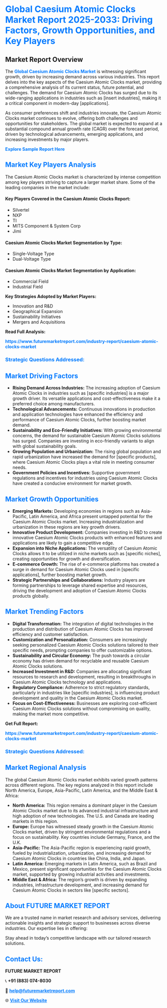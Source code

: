 <h1 style="color: #007BFF;">Global Caesium Atomic Clocks Market Report 2025-2033: Driving Factors, Growth Opportunities, and Key Players</h1>

<section id="overview">
<h2>Market Report Overview</h2>
<p>The <a href="https://www.futuremarketreport.com/industry-report/caesium-atomic-clocks-market" style="color: #007BFF; text-decoration: none;"><strong>Global Caesium Atomic Clocks Market</strong></a> is witnessing significant growth, driven by increasing demand across various industries. This report delves into the key aspects of the Caesium Atomic Clocks market, providing a comprehensive analysis of its current status, future potential, and challenges. The demand for Caesium Atomic Clocks has surged due to its wide-ranging applications in industries such as [insert industries], making it a critical component in modern-day [applications].</p>
<p>As consumer preferences shift and industries innovate, the Caesium Atomic Clocks market continues to evolve, offering both challenges and opportunities for stakeholders. The global market is expected to expand at a substantial compound annual growth rate (CAGR) over the forecast period, driven by technological advancements, emerging applications, and increasing investments by major players.</p>
</section>

<section id="overview">
<p><a href="https://www.futuremarketreport.com/request-sample/reportId=33248" style="color: #007BFF; text-decoration: none;"><strong>Explore Sample Report Here</strong></a></p>
</section>

<section id="key-players">
<h2 style="color: #007BFF;">Market Key Players Analysis</h2>
<p>The Caesium Atomic Clocks market is characterized by intense competition among key players striving to capture a larger market share. Some of the leading companies in the market include:</p>
<h4>Key Players Covered in the Caesium Atomic Clocks Report:</h4>
<ul><li>Silvertel</li><li>NXP</li><li>TI</li><li>MITS Component &amp; System Corp</li><li>Jimi</li></ul>
<h4>Caesium Atomic Clocks Market Segmentation by Type:</h4>
<ul><li>Single-Voltage Type</li><li>Dual-Voltage Type</li></ul>

<h4>Caesium Atomic Clocks Market Segmentation by Application:</h4>
<ul><li>Commercial Field</li><li>Industrial Field</li></ul>
<p><strong>Key Strategies Adopted by Market Players:</strong></p>
<ul>
<li>Innovation and R&D</li>
<li>Geographical Expansion</li>
<li>Sustainability Initiatives</li>
<li>Mergers and Acquisitions</li>
</ul>
</section>

<section>
<p><strong>Read Full Analysis: </strong></p><a href="https://www.futuremarketreport.com/industry-report/caesium-atomic-clocks-market" style="color: #007BFF; text-decoration: none;"><strong>https://www.futuremarketreport.com/industry-report/caesium-atomic-clocks-market</strong></a>
<h3 style="color: #007BFF;">Strategic Questions Addressed:</h3>
</section>

<section id="driving-factors">
<h2 style="color: #007BFF;">Market Driving Factors</h2>
<ul>
<li><strong>Rising Demand Across Industries:</strong> The increasing adoption of Caesium Atomic Clocks in industries such as [specific industries] is a major growth driver. Its versatile applications and cost-effectiveness make it a preferred choice among manufacturers.</li>
<li><strong>Technological Advancements:</strong> Continuous innovations in production and application technologies have enhanced the efficiency and performance of Caesium Atomic Clocks, further boosting market demand.</li>
<li><strong>Sustainability and Eco-Friendly Initiatives:</strong> With growing environmental concerns, the demand for sustainable Caesium Atomic Clocks solutions has surged. Companies are investing in eco-friendly variants to align with global sustainability goals.</li>
<li><strong>Growing Population and Urbanization:</strong> The rising global population and rapid urbanization have increased the demand for [specific products], where Caesium Atomic Clocks plays a vital role in meeting consumer needs.</li>
<li><strong>Government Policies and Incentives:</strong> Supportive government regulations and incentives for industries using Caesium Atomic Clocks have created a conducive environment for market growth.</li>
</ul>
</section>

<section id="growth-opportunities">
<h2 style="color: #007BFF;">Market Growth Opportunities</h2>
<ul>
<li><strong>Emerging Markets:</strong> Developing economies in regions such as Asia-Pacific, Latin America, and Africa present untapped potential for the Caesium Atomic Clocks market. Increasing industrialization and urbanization in these regions are key growth drivers.</li>
<li><strong>Innovative Product Development:</strong> Companies investing in R&D to create innovative Caesium Atomic Clocks products with enhanced features and applications are likely to gain a competitive edge.</li>
<li><strong>Expansion into Niche Applications:</strong> The versatility of Caesium Atomic Clocks allows it to be utilized in niche markets such as [specific niches], creating opportunities for growth and diversification.</li>
<li><strong>E-commerce Growth:</strong> The rise of e-commerce platforms has created a surge in demand for Caesium Atomic Clocks used in [specific applications], further boosting market growth.</li>
<li><strong>Strategic Partnerships and Collaborations:</strong> Industry players are forming partnerships to leverage shared expertise and resources, driving the development and adoption of Caesium Atomic Clocks products globally.</li>
</ul>
</section>

<section id="trending-factors">
<h2 style="color: #007BFF;">Market Trending Factors</h2>
<ul>
<li><strong>Digital Transformation:</strong> The integration of digital technologies in the production and distribution of Caesium Atomic Clocks has improved efficiency and customer satisfaction.</li>
<li><strong>Customization and Personalization:</strong> Consumers are increasingly seeking personalized Caesium Atomic Clocks solutions tailored to their specific needs, prompting companies to offer customizable options.</li>
<li><strong>Sustainability and Circular Economy:</strong> The push towards a circular economy has driven demand for recyclable and reusable Caesium Atomic Clocks solutions.</li>
<li><strong>Increased Investment in R&D:</strong> Companies are allocating significant resources to research and development, resulting in breakthroughs in Caesium Atomic Clocks technology and applications.</li>
<li><strong>Regulatory Compliance:</strong> Adherence to strict regulatory standards, particularly in industries like [specific industries], is influencing product development and quality in the Caesium Atomic Clocks market.</li>
<li><strong>Focus on Cost-Effectiveness:</strong> Businesses are exploring cost-efficient Caesium Atomic Clocks solutions without compromising on quality, making the market more competitive.</li>
</ul>
</section>

<section>
<p><strong>Get Full Report: </strong></p><a href="https://www.futuremarketreport.com/industry-report/caesium-atomic-clocks-market" style="color: #007BFF; text-decoration: none;"><strong>https://www.futuremarketreport.com/industry-report/caesium-atomic-clocks-market</strong></a>
<h3 style="color: #007BFF;">Strategic Questions Addressed:</h3>
</section>


<section id="regional-analysis">
<h2 style="color: #007BFF;">Market Regional Analysis</h2>
<p>The global Caesium Atomic Clocks market exhibits varied growth patterns across different regions. The key regions analyzed in this report include North America, Europe, Asia-Pacific, Latin America, and the Middle East & Africa:</p>
<ul>
<li><strong>North America:</strong> This region remains a dominant player in the Caesium Atomic Clocks market due to its advanced industrial infrastructure and high adoption of new technologies. The U.S. and Canada are leading markets in this region.</li>
<li><strong>Europe:</strong> Europe has witnessed steady growth in the Caesium Atomic Clocks market, driven by stringent environmental regulations and a focus on sustainability. Key countries include Germany, France, and the U.K.</li>
<li><strong>Asia-Pacific:</strong> The Asia-Pacific region is experiencing rapid growth, fueled by industrialization, urbanization, and increasing demand for Caesium Atomic Clocks in countries like China, India, and Japan.</li>
<li><strong>Latin America:</strong> Emerging markets in Latin America, such as Brazil and Mexico, present significant opportunities for the Caesium Atomic Clocks market, supported by growing industrial activities and investments.</li>
<li><strong>Middle East & Africa:</strong> The region’s growth is driven by expanding industries, infrastructure development, and increasing demand for Caesium Atomic Clocks in sectors like [specific sectors].</li>
</ul>
</section>

<footer>
<h2 style="color: #007BFF;">About FUTURE MARKET REPORT</h2>
<p>We are a trusted name in market research and advisory services, delivering actionable insights and strategic support to businesses across diverse industries. Our expertise lies in offering:</p>

<p>Stay ahead in today’s competitive landscape with our tailored research solutions.</p>

<h2 style="color: #007BFF;">Contact Us:</h2>
<p><strong>FUTURE MARKET REPORT</strong></p>
<p>📞 <strong>+91 (883) 074-8030</strong></p>
<p>📧 <strong><a href="mailto:help@futuremarketreport.com" style="color: #007BFF;">help@futuremarketreport.com</a></strong></p>
<p>🌐 <strong><a href="https://www.futuremarketreport.com/" style="color: #007BFF;">Visit Our Website</a></strong></p>
</footer>